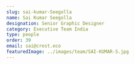 ```yaml
---
slug: sai-kumar-Seegolla
name: Sai Kumar Seegolla
designation: Senior Graphic Designer
category: Executive Team India
type: people
order: 39
email: sai@crest.eco
featuredImage: ../images/team/SAI-KUMAR-S.jpg
---
```

